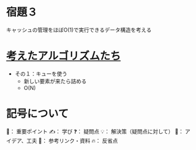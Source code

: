 
# 宿題３
キャッシュの管理をほぼO(1)で実行できるデータ構造を考える

# [考えたアルゴリズムたち](https://github.com/Riochin/GoogleSTEP/blob/main/week2/hw3/NOTE.md)

- その１：キューを使う
  - 新しい要素が来たら詰める
  - O(N)

# 記号について
🌟： 重要ポイント
✍️： 学び
❓： 疑問点
💡： 解決策（疑問点に対して）
🧠： アイデア、工夫
📌： 参考リンク・資料
🔥： 反省点

